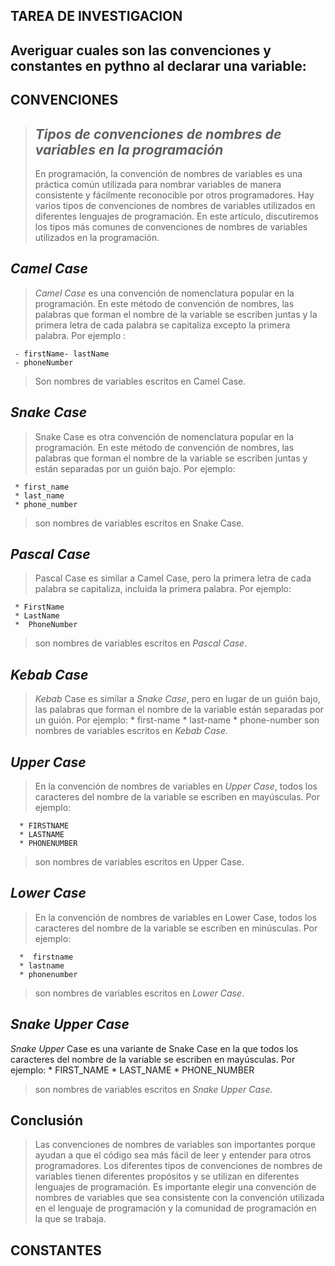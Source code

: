 ## TAREA DE INVESTIGACION
## Averiguar cuales son las convenciones y constantes en pythno al declarar una variable:

## CONVENCIONES

 >## *Tipos de convenciones de nombres de variables en la programación*
 >En programación, la convención de nombres de variables es una práctica común utilizada para nombrar variables de manera consistente y fácilmente reconocible por otros programadores. Hay varios tipos de convenciones de nombres de variables utilizados en diferentes lenguajes de programación. En este artículo, discutiremos los tipos más comunes de convenciones de nombres de variables utilizados en la programación.
  ##  *Camel Case*
  >*Camel Case* es una convención de nomenclatura popular en la programación. En este método de convención de nombres, las palabras que forman el nombre de la variable se escriben juntas y la primera letra de cada palabra se capitaliza excepto la primera palabra. Por ejemplo :
                                        
     - firstName- lastName
     - phoneNumber
  >Son nombres de variables escritos en Camel Case.
 ## *Snake Case*
 >Snake Case es otra convención de nomenclatura popular en la programación. En este método de convención de nombres, las palabras que forman el nombre de la variable se escriben juntas y están separadas por un guión bajo. Por ejemplo:

     * first_name
     * last_name 
     * phone_number
 >son nombres de variables escritos en Snake Case.
 ## *Pascal Case*
>Pascal Case es similar a Camel Case, pero la primera letra de cada palabra se capitaliza, incluida la primera palabra. Por ejemplo:

     * FirstName
     * LastName
     *  PhoneNumber
>son nombres de variables escritos en *Pascal Case*.

## *Kebab Case*
>*Kebab* Case es similar a *Snake Case*, pero en lugar de un guión bajo, las palabras que forman el nombre de la variable están separadas por un guión. Por ejemplo:
     * first-name
     * last-name
     * phone-number
>son nombres de variables escritos en *Kebab Case*.

## *Upper Case*
>En la convención de nombres de variables en *Upper Case*, todos los caracteres del nombre de la variable se escriben en mayúsculas. Por ejemplo:

      * FIRSTNAME
      * LASTNAME
      * PHONENUMBER
>son nombres de variables escritos en Upper Case.

## *Lower Case*
>En la convención de nombres de variables en Lower Case, todos los caracteres del nombre de la variable se escriben en minúsculas. Por ejemplo:

      *  firstname
      * lastname
      * phonenumber
>son nombres de variables escritos en *Lower Case*.

## *Snake Upper Case*
*Snake Upper* Case es una variante de Snake Case en la que todos los caracteres del nombre de la variable se escriben en mayúsculas. Por ejemplo:
     * FIRST_NAME
     * LAST_NAME
     *  PHONE_NUMBER
>son nombres de variables escritos en *Snake Upper Case.*
## Conclusión
>Las convenciones de nombres de variables son importantes porque ayudan a que el código sea más fácil de leer y entender para otros programadores. Los diferentes tipos de convenciones de nombres de variables tienen diferentes propósitos y se utilizan en diferentes lenguajes de programación. Es importante elegir una convención de nombres de variables que sea consistente con la convención utilizada en el lenguaje de programación y la comunidad de programación en la que se trabaja.

## CONSTANTES


